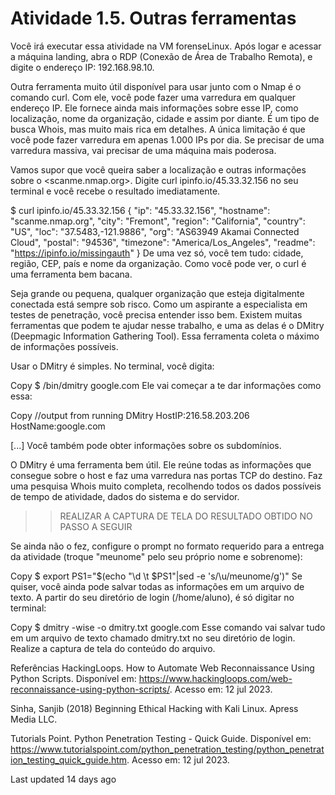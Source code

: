 # Atividade 1.5. Outras ferramentas
Você irá executar essa atividade na VM forenseLinux. Após logar e acessar a máquina landing, abra o RDP (Conexão de Área de Trabalho Remota), e digite o endereço IP: 192.168.98.10.

Outra ferramenta muito útil disponível para usar junto com o Nmap é o comando curl. Com ele, você pode fazer uma varredura em qualquer endereço IP. Ele fornece ainda mais informações sobre esse IP, como localização, nome da organização, cidade e assim por diante. É um tipo de busca Whois, mas muito mais rica em detalhes. A única limitação é que você pode fazer varredura em apenas 1.000 IPs por dia. Se precisar de uma varredura massiva, vai precisar de uma máquina mais poderosa.

Vamos supor que você queira saber a localização e outras informações sobre o <scanme.nmap.org>. Digite curl ipinfo.io/45.33.32.156 no seu terminal e você recebe o resultado imediatamente.

$ curl ipinfo.io/45.33.32.156
{
  "ip": "45.33.32.156",
  "hostname": "scanme.nmap.org",
  "city": "Fremont",
  "region": "California",
  "country": "US",
  "loc": "37.5483,-121.9886",
  "org": "AS63949 Akamai Connected Cloud",
  "postal": "94536",
  "timezone": "America/Los_Angeles",
  "readme": "https://ipinfo.io/missingauth"
} 
De uma vez só, você tem tudo: cidade, região, CEP, país e nome da organização. Como você pode ver, o curl é uma ferramenta bem bacana.

Seja grande ou pequena, qualquer organização que esteja digitalmente conectada está sempre sob risco. Como um aspirante a especialista em testes de penetração, você precisa entender isso bem. Existem muitas ferramentas que podem te ajudar nesse trabalho, e uma as delas é o DMitry (Deepmagic Information Gathering Tool). Essa ferramenta coleta o máximo de informações possíveis.

Usar o DMitry é simples. No terminal, você digita:

Copy
$ /bin/dmitry google.com
Ele vai começar a te dar informações como essa:

Copy
//output from running DMitry HostIP:216.58.203.206
HostName:google.com

[...]
Você também pode obter informações sobre os subdomínios.

O DMitry é uma ferramenta bem útil. Ele reúne todas as informações que consegue sobre o host e faz uma varredura nas portas TCP do destino. Faz uma pesquisa Whois muito completa, recolhendo todos os dados possíveis de tempo de atividade, dados do sistema e do servidor.

>> REALIZAR A CAPTURA DE TELA DO RESULTADO OBTIDO NO PASSO A SEGUIR

Se ainda não o fez, configure o prompt no formato requerido para a entrega da atividade (troque "meunome" pelo seu próprio nome e sobrenome):

Copy
$ export PS1="$(echo "\d \t $PS1"|sed -e 's/\\u/meunome/g')"
Se quiser, você ainda pode salvar todas as informações em um arquivo de texto. A partir do seu diretório de login (/home/aluno), é só digitar no terminal:

Copy
$ dmitry -wise -o dmitry.txt google.com
Esse comando vai salvar tudo em um arquivo de texto chamado dmitry.txt no seu diretório de login. Realize a captura de tela do conteúdo do arquivo.

Referências
HackingLoops. How to Automate Web Reconnaissance Using Python Scripts. Disponível em: https://www.hackingloops.com/web-reconnaissance-using-python-scripts/. Acesso em: 12 jul 2023.

Sinha, Sanjib (2018) Beginning Ethical Hacking with Kali Linux. Apress Media LLC.

Tutorials Point. Python Penetration Testing - Quick Guide. Disponível em: https://www.tutorialspoint.com/python_penetration_testing/python_penetration_testing_quick_guide.htm. Acesso em: 12 jul 2023.

Last updated 14 days ago
